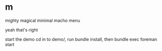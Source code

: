 m
=

mighty magical minimal macho menu

yeah that's right

start the demo 
cd in to demo/, run bundle install, then bundle exec foreman start